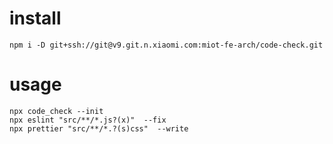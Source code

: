 # install
```
npm i -D git+ssh://git@v9.git.n.xiaomi.com:miot-fe-arch/code-check.git
```

# usage
```
npx code_check --init
npx eslint "src/**/*.js?(x)"  --fix
npx prettier "src/**/*.?(s)css"  --write
```